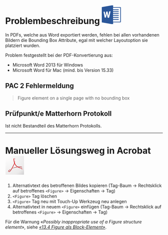 # Problembeschreibung ![](/assets/icon_word.gif)

In PDFs, welche aus Word exportiert werden, fehlen bei allen vorhandenen Bildern die Bounding Box Attribute, egal mit welcher Layoutoption sie platziert wurden.

Problem festgestellt bei der PDF-Konvertierung aus:

* Microsoft Word 2013 für Windows
* Microsoft Word für Mac \(mind. bis Version 15.33\)

## PAC 2 Fehlermeldung

> Figure element on a single page with no bounding box

## Prüfpunkt/e Matterhorn Protokoll

Ist nicht Bestandteil des Matterhorn Protokolls.

---

# Manueller Lösungsweg in Acrobat ![](/assets/icon_acrobat.gif)

1. Alternativtext des betroffenen Bildes kopieren \(Tag-Baum → Rechtsklick auf betroffenes `<Figure>` → Eigenschaften → Tag\)
2. `<Figure>` Tag löschen
3. `<Figure>` Tag neu mit Touch-Up Werkzeug neu anlegen
4. Alternativtext in neuem `<Figure>` einfügen \(Tag-Baum → Rechtsklick auf betroffenes `<Figure>` → Eigenschaften → Tag\)

Für die Warnung «_Possibly inappropriate use of a Figure structure element_», siehe [_«13.4 Figure als Block-Element»_](/134-abbildung-als-block-element.md).

